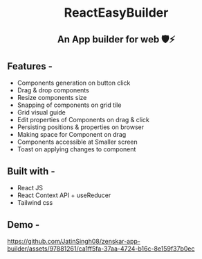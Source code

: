 <div align="center"> 
 
# ReactEasyBuilder
## An App builder for web 🛡️⚡
</div>

## **Features -**

- Components generation on button click
- Drag & drop components
- Resize components size
- Snapping of components on grid tile
- Grid visual guide
- Edit properties of Components on drag & click 
- Persisting positions & properties on browser 
- Making space for Component on drag 
- Components accessible at Smaller screen
- Toast on applying changes to component

## **Built with -**

- React JS
- React Context API + useReducer
- Tailwind css

## **Demo -**


https://github.com/JatinSingh08/zenskar-app-builder/assets/97881261/ca1ff5fa-37aa-4724-b16c-8e159f37b0ec

